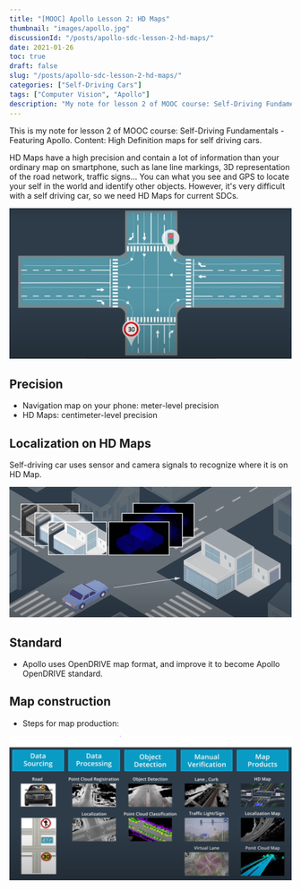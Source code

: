 ```yaml
---
title: "[MOOC] Apollo Lesson 2: HD Maps"
thumbnail: "images/apollo.jpg"
discussionId: "/posts/apollo-sdc-lesson-2-hd-maps/"
date: 2021-01-26
toc: true
draft: false
slug: "/posts/apollo-sdc-lesson-2-hd-maps/"
categories: ["Self-Driving Cars"]
tags: ["Computer Vision", "Apollo"]
description: "My note for lesson 2 of MOOC course: Self-Driving Fundamentals - Featuring Apollo. Content: High Definition maps for self driving cars."
---
```


This is my note for lesson 2 of MOOC course: Self-Driving Fundamentals - Featuring Apollo. Content: High Definition maps for self driving cars.

HD Maps have a high precision and contain a lot of information than your ordinary map on smartphone, such as lane line markings, 3D representation of the road network, traffic signs... You can what you see and GPS to locate your self in the world and identify other objects. However, it's very difficult with a self driving car, so we need HD Maps for current SDCs.

![HD Maps](hd-maps.png)

## Precision

- Navigation map on your phone: meter-level precision
- HD Maps: centimeter-level precision

## Localization on HD Maps

Self-driving car uses sensor and camera signals to recognize where it is on HD Map.

![Localization on HD Maps](localization-hd-map.png)

## Standard

- Apollo uses OpenDRIVE map format, and improve it to become Apollo OpenDRIVE standard.

## Map construction

- Steps for map production:

![Map production](map-production.png)